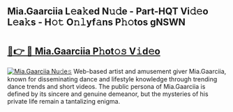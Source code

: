 ## Mia.Gaarciia L𝚎a𝚔ed N𝚞𝚍e - Part-HQT Vi𝚍𝚎o L𝚎a𝚔s - H𝚘𝚝 O𝚗𝚕yf𝚊ns P𝚑𝚘tos gNSWN

# <h2><a href="http://kf0sby.oniu.top/?m=Mia.Gaarciia">🔗👉 🔴 Mia.Gaarciia P𝚑ot𝚘𝚜 V𝚒d𝚎o</a></h2>

[![Mia.Gaarciia Nu𝚍e𝚜](https://i.imgur.com/0qMVB7G.gif)](http://kf0sby.oniu.top/?m=Mia.Gaarciia)
Web-based artist and amusement giver Mia.Gaarciia, known for disseminating dance and lifestyle knowledge through trending dance trends and short videos. The public persona of Mia.Gaarciia is defined by its sincere and genuine demeanor, but the mysteries of his private life remain a tantalizing enigma.  
